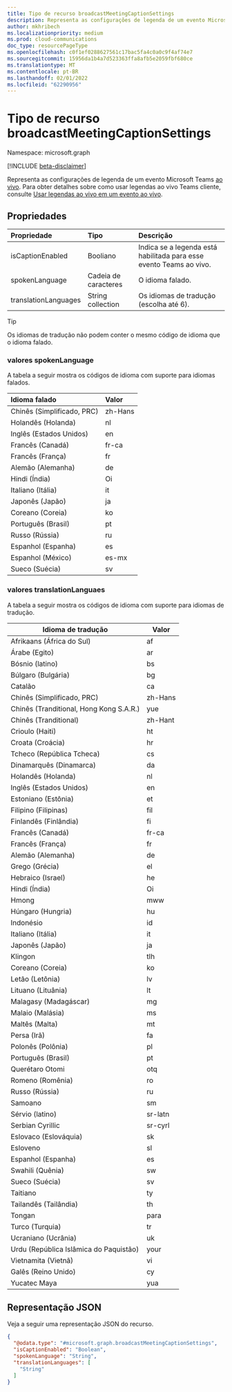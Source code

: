 ```yaml
---
title: Tipo de recurso broadcastMeetingCaptionSettings
description: Representa as configurações de legenda de um evento Microsoft Teams ao vivo.
author: mkhribech
ms.localizationpriority: medium
ms.prod: cloud-communications
doc_type: resourcePageType
ms.openlocfilehash: c0f1ef0288627561c17bac5fa4c0a0c9f4af74e7
ms.sourcegitcommit: 15956da1b4a7d523363ffa8afb5e2059fbf680ce
ms.translationtype: MT
ms.contentlocale: pt-BR
ms.lasthandoff: 02/01/2022
ms.locfileid: "62290956"
---
```

# <a name="broadcastmeetingcaptionsettings-resource-type"></a>Tipo de recurso broadcastMeetingCaptionSettings

Namespace: microsoft.graph

[!INCLUDE [beta-disclaimer](../../includes/beta-disclaimer.md)]

Representa as configurações de legenda de um evento Microsoft Teams [ao vivo](/microsoftteams/teams-live-events/what-are-teams-live-events). Para obter detalhes sobre como usar legendas ao vivo Teams cliente, consulte [Usar legendas ao vivo em um evento ao vivo](https://support.microsoft.com/office/use-live-captions-in-a-live-event-1d6778d4-6c65-4189-ab13-e2d77beb9e2a).

## <a name="properties"></a>Propriedades

| Propriedade             | Tipo              | Descrição                                                     |
|:---------------------|:------------------|:----------------------------------------------------------------|
| isCaptionEnabled     | Booliano           | Indica se a legenda está habilitada para esse evento Teams ao vivo. |
| spokenLanguage       | Cadeia de caracteres            | O idioma falado.                                            |
| translationLanguages | String collection | Os idiomas de tradução (escolha até 6).                     |

> [!TIP]
>
> Os idiomas de tradução não podem conter o mesmo código de idioma que o idioma falado.

### <a name="spokenlanguage-values"></a>valores spokenLanguage

A tabela a seguir mostra os códigos de idioma com suporte para idiomas falados.

| Idioma falado           | Valor   |
|:--------------------------|:--------|
| Chinês (Simplificado, PRC) | zh-Hans |
| Holandês (Holanda)       | nl      |
| Inglês (Estados Unidos)   | en      |
| Francês (Canadá)           | fr-ca   |
| Francês (França)           | fr      |
| Alemão (Alemanha)          | de      |
| Hindi (Índia)             | Oi      |
| Italiano (Itália)           | it      |
| Japonês (Japão)          | ja      |
| Coreano (Coreia)            | ko      |
| Português (Brasil)       | pt      |
| Russo (Rússia)          | ru      |
| Espanhol (Espanha)           | es      |
| Espanhol (México)          | es-mx   |
| Sueco (Suécia)          | sv      |

### <a name="translationlanguaes-values"></a>valores translationLanguaes

A tabela a seguir mostra os códigos de idioma com suporte para idiomas de tradução.

| Idioma de tradução                     | Valor   |
|------------------------------------------|---------|
| Afrikaans (África do Sul)                 | af      |
| Árabe (Egito)                           | ar      |
| Bósnio (latino)                          | bs      |
| Búlgaro (Bulgária)                     | bg      |
| Catalão                                  | ca      |
| Chinês (Simplificado, PRC)                | zh-Hans |
| Chinês (Tranditional, Hong Kong S.A.R.) | yue     |
| Chinês (Tranditional)                   | zh-Hant |
| Crioulo (Haiti)                           | ht      |
| Croata (Croácia)                       | hr      |
| Tcheco (República Tcheca)                   | cs      |
| Dinamarquês (Dinamarca)                         | da      |
| Holandês (Holanda)                      | nl      |
| Inglês (Estados Unidos)                  | en      |
| Estoniano (Estônia)                       | et      |
| Filipino (Filipinas)                   | fil     |
| Finlandês (Finlândia)                        | fi      |
| Francês (Canadá)                          | fr-ca   |
| Francês (França)                          | fr      |
| Alemão (Alemanha)                         | de      |
| Grego (Grécia)                           | el      |
| Hebraico (Israel)                          | he      |
| Hindi (Índia)                            | Oi      |
| Hmong                                    | mww     |
| Húngaro (Hungria)                      | hu      |
| Indonésio                               | id      |
| Italiano (Itália)                          | it      |
| Japonês (Japão)                         | ja      |
| Klingon                                  | tlh     |
| Coreano (Coreia)                           | ko      |
| Letão (Letônia)                         | lv      |
| Lituano (Lituânia)                   | lt      |
| Malagasy (Madagáscar)                    | mg      |
| Malaio (Malásia)                         | ms      |
| Maltês (Malta)                          | mt      |
| Persa (Irã)                           | fa      |
| Polonês (Polônia)                          | pl      |
| Português (Brasil)                      | pt      |
| Querétaro Otomi                          | otq     |
| Romeno (Romênia)                       | ro      |
| Russo (Rússia)                         | ru      |
| Samoano                                   | sm      |
| Sérvio (latino)                          | sr-latn |
| Serbian Cyrillic                         | sr-cyrl |
| Eslovaco (Eslováquia)                        | sk      |
| Esloveno                                | sl      |
| Espanhol (Espanha)                          | es      |
| Swahili (Quênia)                          | sw      |
| Sueco (Suécia)                         | sv      |
| Taitiano                                 | ty      |
| Tailandês (Tailândia)                          | th      |
| Tongan                                   | para      |
| Turco (Turquia)                         | tr      |
| Ucraniano (Ucrânia)                      | uk      |
| Urdu (República Islâmica do Paquistão)      | your      |
| Vietnamita (Vietnã)                     | vi      |
| Galês (Reino Unido)                   | cy      |
| Yucatec Maya                             | yua     |

## <a name="json-representation"></a>Representação JSON

Veja a seguir uma representação JSON do recurso.
<!-- {
  "blockType": "resource",
  "@odata.type": "microsoft.graph.broadcastMeetingCaptionSettings"
}
-->

``` json
{
  "@odata.type": "#microsoft.graph.broadcastMeetingCaptionSettings",
  "isCaptionEnabled": "Boolean",
  "spokenLanguage": "String",
  "translationLanguages": [
    "String"
  ]
}
```
